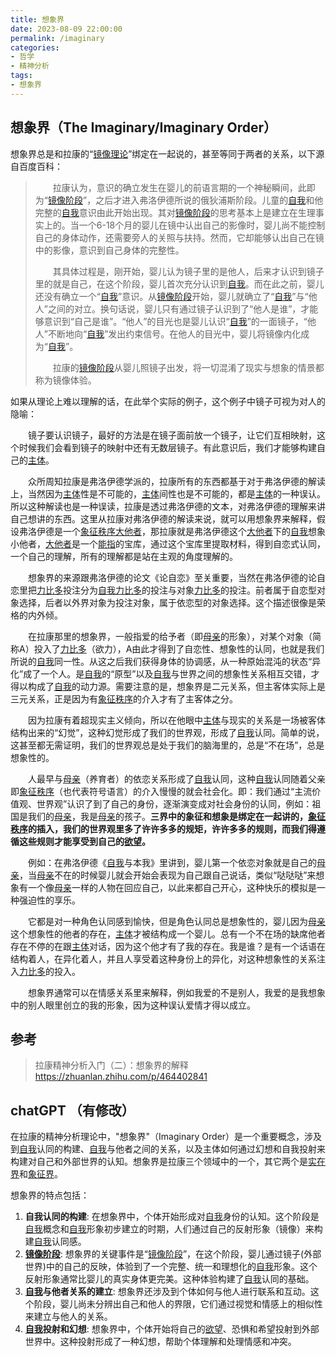 ```yaml
---
title: 想象界
date: 2023-08-09 22:00:00
permalink: /imaginary
categories:
- 哲学
- 精神分析
tags:
- 想象界
---
```


## 想象界（The Imaginary/Imaginary Order）

想象界总是和拉康的“[镜像理论](/mirror-stage)”绑定在一起说的，甚至等同于两者的关系，以下源自百度百科：

> &emsp;&emsp;拉康认为，意识的确立发生在婴儿的前语言期的一个神秘瞬间，此即为“[镜像阶段](/mirror-stage)”，之后才进入弗洛伊德所说的俄狄浦斯阶段。儿童的[自我](/ego)和他完整的[自我](/ego)意识由此开始出现。其对[镜像阶段](/mirror-stage)的思考基本上是建立在生理事实上的。当一个6-18个月的婴儿在镜中认出自己的影像时，婴儿尚不能控制自己的身体动作，还需要旁人的关照与扶持。然而，它却能够认出自己在镜中的影像，意识到自己身体的完整性。
>
> &emsp;&emsp;其具体过程是，刚开始，婴儿认为镜子里的是他人，后来才认识到镜子里的就是自己，在这个阶段，婴儿首次充分认识到[自我](/ego)。而在此之前，婴儿还没有确立一个“[自我](/ego)”意识。从[镜像阶段](/mirror-stage)开始，婴儿就确立了“[自我](/ego)”与“他人”之间的对立。换句话说，婴儿只有通过镜子认识到了“他人是谁”，才能够意识到“自己是谁”。“他人”的目光也是婴儿认识“[自我](/ego)”的一面镜子，“他人”不断地向“[自我](/ego)”发出约束信号。在他人的目光中，婴儿将镜像内化成为“[自我](/ego)”。
>
> &emsp;&emsp;拉康的[镜像阶段](/mirror-stage)从婴儿照镜子出发，将一切混淆了现实与想象的情景都称为镜像体验。



如果从理论上难以理解的话，在此举个实际的例子，这个例子中镜子可视为对人的隐喻：

&emsp;&emsp;镜子要认识镜子，最好的方法是在镜子面前放一个镜子，让它们互相映射，这个时候我们会看到镜子的映射中还有无数层镜子。有此意识后，我们才能够构建自己的[主体](/subject)。

&emsp;&emsp;众所周知拉康是弗洛伊德学派的，拉康所有的东西都基于对于弗洛伊德的解读上，当然因为[主体](/subject)性是不可能的，[主体](/subject)间性也是不可能的，都是[主体](/subject)的一种误认。所以这种解读也是一种误读，拉康是透过弗洛伊德的文本，对弗洛伊德的理解来讲自己想讲的东西。这里从拉康对弗洛伊德的解读来说，就可以用想象界来解释，假设弗洛伊德是一个[象征秩序](/symbolic)[大他者](/Other)，那拉康就是弗洛伊德这个[大他者](/Other)下的[自我](/ego)想象小他者，[大他者](/Other)是一个[能指](/signifier)的宝库，通过这个宝库里提取材料，得到自恋式认同，一个自己的理解，所有的理解都是站在主观的角度理解的。

&emsp;&emsp;想象界的来源跟弗洛伊德的论文《论自恋》至关重要，当然在弗洛伊德的论自恋里把[力比多](/libido)投注分为[自我](/ego)[力比多](/libido)的投注与对象[力比多](/libido)的投注。前者属于自恋型对象选择，后者以外界对象为投注对象，属于依恋型的对象选择。这个描述很像是荣格的内外倾。

&emsp;&emsp;在拉康那里的想象界，一般指爱的给予者（即[母亲](/mother)的形象），对某个对象（简称A）投入了[力比多](/libido)（欲力），A由此才得到了自恋性、想象性的认同，也就是我们所说的[自我](/ego)同一性。从这之后我们获得身体的协调感，从一种原始混沌的状态“异化”成了一个人。是[自我](/ego)的“原型”以及[自我](/ego)与世界之间的想象性关系相互交错，才得以构成了[自我](/ego)的动力源。需要注意的是，想象界是二元关系，但主客体实际上是三元关系，正是因为有[象征秩序](/symbolic)的介入才有了主客体之分。

&emsp;&emsp;因为拉康有着超现实主义倾向，所以在他眼中[主体](/subject)与现实的关系是一场被客体结构出来的“幻觉”，这种幻觉形成了我们的世界观，形成了[自我](/ego)认同。简单的说，这甚至都无需证明，我们的世界观总是处于我们的脑海里的，总是“不在场”，总是想象性的。

&emsp;&emsp;人最早与[母亲](/mother)（养育者）的依恋关系形成了[自我](/ego)认同，这种[自我](/ego)认同随着父亲即[象征秩序](/symbolic)（也代表符号语言）的介入慢慢的就会社会化。即：我们通过“主流价值观、世界观”认识了到了自己的身份，逐渐演变成对社会身份的认同，例如：祖国是我们的[母亲](/mother)，我是[母亲](/mother)的孩子。**三界中的象征和想象是绑定在一起讲的，[象征秩序](/symbolic)的插入，我们的世界观里多了许许多多的规矩，许许多多的规则，而我们得遵循这些规则才能享受到自己的[欲望](/desire)。**

&emsp;&emsp;例如：在弗洛伊德《[自我](/ego)与本我》里讲到，婴儿第一个依恋对象就是自己的[母亲](/mother)，当[母亲](/mother)不在的时候婴儿就会开始会表现为自己跟自己说话，类似“哒哒哒”来想象有一个像[母亲](/mother)一样的人物在回应自己，以此来都自己开心，这种快乐的模拟是一种强迫性的享乐。

&emsp;&emsp;它都是对一种角色认同感到愉快，但是角色认同总是想象性的，婴儿因为[母亲](/mother)这个想象性的他者的存在，[主体](/subject)才被结构成一个婴儿。总有一个不在场的缺席他者存在不停的在跟[主体](/subject)对话，因为这个他才有了我的存在。我是谁？是有一个话语在结构着人，在异化着人，并且人享受着这种身份上的异化，对这种想象性的关系注入[力比多](/libido)的投入。

&emsp;&emsp;想象界通常可以在情感关系里来解释，例如我爱的不是别人，我爱的是我想象中的别人眼里创立的我的形象，因为这种误认爱情才得以成立。

## 参考

> 拉康精神分析入门（二）：想象界的解释 https://zhuanlan.zhihu.com/p/464402841

## chatGPT （有修改）

在拉康的精神分析理论中，"想象界"（Imaginary Order）是一个重要概念，涉及到[自我](/ego)认同的构建、[自我](/ego)与他者之间的关系，以及主体如何通过幻想和自我投射来构建对自己和外部世界的认知。想象界是拉康三个领域中的一个，其它两个是[实在界](/real)和[象征界](/symbolic)。

想象界的特点包括：

1. **自我认同的构建**: 在想象界中，个体开始形成对[自我](/ego)身份的认知。这个阶段是[自我](/ego)概念和[自我](/ego)形象初步建立的时期，人们通过自己的反射形象（镜像）来构建[自我](/ego)认同感。
2. **[镜像阶段](/mirror-stage)**: 想象界的关键事件是“[镜像阶段](/mirror-stage)”，在这个阶段，婴儿通过镜子(外部世界)中的自己的反映，体验到了一个完整、统一和理想化的[自我](/ego)形象。这个反射形象通常比婴儿的真实身体更完美。这种体验构建了[自我](/ego)认同的基础。
3. **[自我](/ego)与他者关系的建立**: 想象界还涉及到个体如何与他人进行联系和互动。这个阶段，婴儿尚未分辨出自己和他人的界限，它们通过视觉和情感上的相似性来建立与他人的关系。
4. **[自我](/ego)投射和幻想**: 想象界中，个体开始将自己的[欲望](/desire)、恐惧和希望投射到外部世界中。这种投射形成了一种幻想，帮助个体理解和处理情感和冲突。
